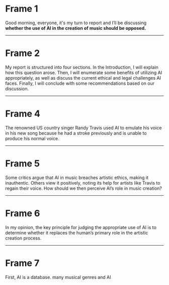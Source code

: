 # Frame 1

Good morning, everyone, it's my turn to report and  I’ll be discussing **whether the use of AI in the creation of music should be opposed.**

---

# Frame 2

My report is structured into four sections. In the Introduction, I will explain how this question arose. Then, I will enumerate some benefits of utilizing AI appropriately, as well as discuss the current ethical and legal challenges AI faces. Finally, I will conclude with some recommendations based on our discussion.

---

# Frame 4

The renowned US country singer Randy Travis used AI to emulate his voice in his new song because he had a stroke previously and is unable to produce his normal voice.

---

# Frame 5

Some critics argue that AI in music breaches artistic ethics, making it inauthentic. Others view it positively, noting its help for artists like Travis to regain their voice. How should we then perceive AI’s role in music creation?

---

# Frame 6

In my opinion, the key principle for judging the appropriate use of AI is to determine whether it replaces the human’s primary role in the artistic creation process.

---

# Frame 7

First, AI is a database. many musical genres and AI 
